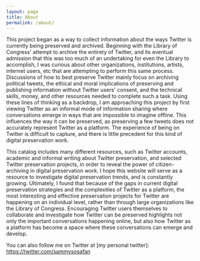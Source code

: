 ```yaml
---
layout: page
title: About
permalink: /about/
---
```

This project began as a way to collect information about the ways Twitter is currently being preserved and archived. Beginning with the Library of Congress' attempt to archive the entirety of Twitter, and its eventual admission that this was too much of an undertaking for even the Library to accomplish, I was curious about other organizations, institutions, artists, internet users, etc that are attempting to perform this same process. Discussions of how to best preserve Twitter mainly focus on archiving political tweets, the ethical and moral implications of preserving and publishing information without Twitter users' consent, and the technical skills, money, and other resources needed to complete such a task. Using these lines of thinking as a backdrop, I am approaching this project by first viewing Twitter as an informal mode of information sharing where conversations emerge in ways that are impossible to imagine offline. This influences the way it can be preserved, as preserving a few tweets does not accurately represent Twitter as a platform. The experience of being on Twitter is difficult to capture, and there is little precedent for this kind of digital preservation work.

This catalog includes many different resources, such as Twitter accounts, academic and informal writing about Twitter preservation, and selected Twitter preservation projects, in order to reveal the power of citizen-archiving in digital preservation work. I hope this website will serve as a resource to investigate digital preservation trends, and is constantly growing. Ultimately, I found that because of the gaps in current digital preservation strategies and the complexities of Twitter as a platform, the most interesting and effective preservation projects for Twitter are happening on an individual level, rather than through large organizations like the Library of Congress. Encouraging Twitter users themselves to collaborate and investigate how Twitter can be preserved highlights not only the important conversations happening online, but also how Twitter as a platform has become a space where these conversations can emerge and develop.


You can also follow me on Twitter at [my personal twitter]: https://twitter.com/sammysosafan
